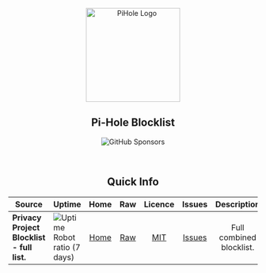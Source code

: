 <p align="center"><a href="https://projects.privacyproject.ml/pihole-blocklist"><img src="https://user-images.githubusercontent.com/80414685/185228947-2b6c9b20-1730-4b24-be0e-734ce1fb191a.svg" alt="PiHole Logo" width="190" height="190"/></a></p>
<h2 align="center">Pi-Hole Blocklist</h2>
<p align="center"><img alt="GitHub Sponsors" src="https://img.shields.io/github/sponsors/theprivacyproject?color=%23ff0000&logo=github&style=for-the-badge"></p>
<br>
<h2 align="center">Quick Info</h2>
<table align="center">
<thead>
  <tr>
    <th>Source</th>
    <th>Uptime</th>
    <th>Home</th>
    <th>Raw</th>
    <th>Licence</th>
    <th>Issues</th>
    <th>Description</th>
  </tr>
</thead>
<tbody>
  <tr>
    <td><b>Privacy Project Blocklist - full list.</b></td>
    <td><img alt="Uptime Robot ratio (7 days)" src="https://img.shields.io/uptimerobot/ratio/7/m792491125-3416b9404ea1fbd42a101140?logo=pihole&style=for-the-badge"></td>
    <td align="center"><a href="https://github.com/theprivacyproject/PiHole-Blocklist/blob/main/all.txt">Home</a></td>
    <td align="center"><a href="https://raw.githubusercontent.com/theprivacyproject/PiHole-Blocklist/main/all.txt">Raw</a></td>
    <td align="center"><a href="https://github.com/theprivacyproject/PiHole-Blocklist/blob/main/LICENSE">MIT</a></td>
    <td align="center"><a href="https://github.com/theprivacyproject/PiHole-Blocklist/issues">Issues</a></td>
    <td align="center">Full combined blocklist.</td>
  </tr>
</tbody>
</table>
